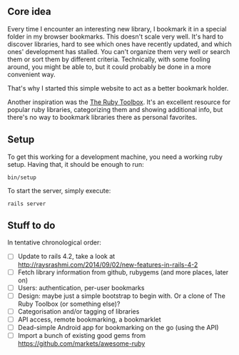 ## Core idea

Every time I encounter an interesting new library, I bookmark it in a special folder in my browser bookmarks. This doesn't scale very well. It's hard to discover libraries, hard to see which ones have recently updated, and which ones' development has stalled. You can't organize them very well or search them or sort them by different criteria. Technically, with some fooling around, you might be able to, but it could probably be done in a more convenient way.

That's why I started this simple website to act as a better bookmark holder.

Another inspiration was the [The Ruby Toolbox](https://www.ruby-toolbox.com/). It's an excellent resource for popular ruby libraries, categorizing them and showing additional info, but there's no way to bookmark libraries there as personal favorites.

## Setup

To get this working for a development machine, you need a working ruby setup. Having that, it should be enough to run:

```
bin/setup
```

To start the server, simply execute:

```
rails server
```

## Stuff to do

In tentative chronological order:

- [ ] Update to rails 4.2, take a look at http://raysrashmi.com/2014/09/02/new-features-in-rails-4-2
- [ ] Fetch library information from github, rubygems (and more places, later on)
- [ ] Users: authentication, per-user bookmarks
- [ ] Design: maybe just a simple bootstrap to begin with. Or a clone of The Ruby Toolbox (or something else)?
- [ ] Categorisation and/or tagging of libraries
- [ ] API access, remote bookmarking, a bookmarklet
- [ ] Dead-simple Android app for bookmarking on the go (using the API)
- [ ] Import a bunch of existing good gems from https://github.com/markets/awesome-ruby
